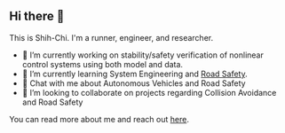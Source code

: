 ## Hi there 👋 

<!--
**SCLiao47/SCLiao47** is a ✨ _special_ ✨ repository because its `README.md` (this file) appears on your GitHub profile.

Here are some ideas to get you started:



- 🤔 I’m looking for help with ...
- 😄 Pronouns: ...
- ⚡ Fun fact: ...
- 📫 How to reach me: 
-->

This is Shih-Chi. I'm a runner, engineer, and researcher. 


- 🔭 I’m currently working on stability/safety verification of nonlinear control systems using both model and data.
- 🌱 I’m currently learning System Engineering and [Road Safety](https://highways.dot.gov/safety/zero-deaths). 
- 💬 Chat with me about Autonomous Vehicles and Road Safety
- 👯 I’m looking to collaborate on projects regarding Collision Avoidance and Road Safety

You can read more about me and reach out [here](https://scliao47.github.io/).
